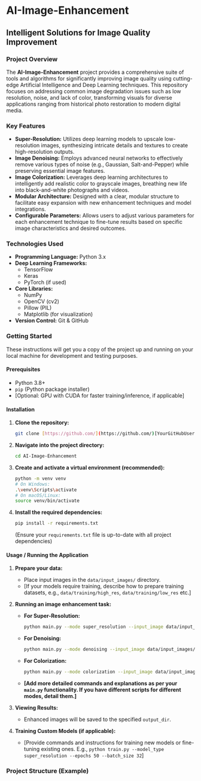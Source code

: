 # AI-Image-Enhancement

## Intelligent Solutions for Image Quality Improvement

### Project Overview
The **AI-Image-Enhancement** project provides a comprehensive suite of tools and algorithms for significantly improving image quality using cutting-edge Artificial Intelligence and Deep Learning techniques. This repository focuses on addressing common image degradation issues such as low resolution, noise, and lack of color, transforming visuals for diverse applications ranging from historical photo restoration to modern digital media.

### Key Features

* **Super-Resolution:** Utilizes deep learning models to upscale low-resolution images, synthesizing intricate details and textures to create high-resolution outputs.
* **Image Denoising:** Employs advanced neural networks to effectively remove various types of noise (e.g., Gaussian, Salt-and-Pepper) while preserving essential image features.
* **Image Colorization:** Leverages deep learning architectures to intelligently add realistic color to grayscale images, breathing new life into black-and-white photographs and videos.
* **Modular Architecture:** Designed with a clear, modular structure to facilitate easy expansion with new enhancement techniques and model integrations.
* **Configurable Parameters:** Allows users to adjust various parameters for each enhancement technique to fine-tune results based on specific image characteristics and desired outcomes.

### Technologies Used

* **Programming Language:** Python 3.x
* **Deep Learning Frameworks:**
    * TensorFlow
    * Keras
    * PyTorch (if used)
* **Core Libraries:**
    * NumPy
    * OpenCV (cv2)
    * Pillow (PIL)
    * Matplotlib (for visualization)
* **Version Control:** Git & GitHub

### Getting Started

These instructions will get you a copy of the project up and running on your local machine for development and testing purposes.

#### Prerequisites

* Python 3.8+
* `pip` (Python package installer)
* [Optional: GPU with CUDA for faster training/inference, if applicable]

#### Installation

1.  **Clone the repository:**
    ```bash
    git clone [https://github.com/](https://github.com/)[YourGitHubUsername]/AI-Image-Enhancement.git
    ```
2.  **Navigate into the project directory:**
    ```bash
    cd AI-Image-Enhancement
    ```
3.  **Create and activate a virtual environment (recommended):**
    ```bash
    python -m venv venv
    # On Windows:
    .\venv\Scripts\activate
    # On macOS/Linux:
    source venv/bin/activate
    ```
4.  **Install the required dependencies:**
    ```bash
    pip install -r requirements.txt
    ```
    (Ensure your `requirements.txt` file is up-to-date with all project dependencies)

#### Usage / Running the Application

1.  **Prepare your data:**
    * Place input images in the `data/input_images/` directory.
    * [If your models require training, describe how to prepare training datasets, e.g., `data/training/high_res`, `data/training/low_res` etc.]

2.  **Running an image enhancement task:**

    * **For Super-Resolution:**
        ```bash
        python main.py --mode super_resolution --input_image data/input_images/low_res_example.jpg --output_dir results/super_res --model_path models/sr_model.h5
        ```
    * **For Denoising:**
        ```bash
        python main.py --mode denoising --input_image data/input_images/noisy_example.png --output_dir results/denoise --model_path models/denoise_model.h5
        ```
    * **For Colorization:**
        ```bash
        python main.py --mode colorization --input_image data/input_images/grayscale_example.jpg --output_dir results/color --model_path models/color_model.h5
        ```
    * **[Add more detailed commands and explanations as per your `main.py` functionality. If you have different scripts for different modes, detail them.]**

3.  **Viewing Results:**
    * Enhanced images will be saved to the specified `output_dir`.

4.  **Training Custom Models (if applicable):**
    * [Provide commands and instructions for training new models or fine-tuning existing ones. E.g., `python train.py --model_type super_resolution --epochs 50 --batch_size 32`]

### Project Structure (Example)
